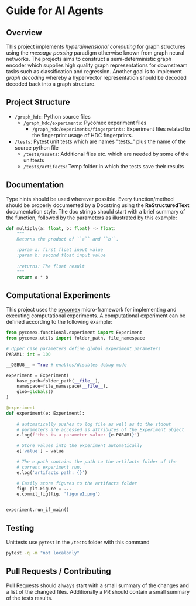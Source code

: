# Guide for AI Agents

## Overview

This project implements *hyperdimensional computing* for graph structures using the *message passing* 
paradigm otherwise known from graph neural networks. The projects aims to construct a semi-deterministic 
graph encoder which supplies high quality graph representations for downstream tasks such as 
classification and regression. Another goal is to implement *graph decoding* whereby a hypervector 
representation should be decoded decoded back into a graph structure.

## Project Structure

- `/graph_hdc`: Python source files
    - `/graph_hdc/experiments`: Pycomex experiment files
        - `/graph_hdc/experiments/fingerprints`: Experiment files related to the fingerprint 
           usage of HDC fingerprints.
- `/tests`: Pytest unit tests which are names "tests_" plus the name of the source python file
    - `/tests/assets`: Additional files etc. which are needed by some of the unittests
    - `/tests/artifacts`: Temp folder in which the tests save their results

## Documentation

Type hints should be used wherever possible.
Every function/method should be properly documented by a Docstring using the **ReStructuredText** documentation style.
The doc strings should start with a brief summary of the function, followed by the parameters as illustrated by this example:

```python
def multiply(a: float, b: float) -> float:
    """
    Returns the product of ``a`` and ``b``.

    :param a: first float input value
    :param b: second float input value
    
    :returns: The float result
    """
    return a * b
```

## Computational Experiments

This project uses the [pycomex](https://github.com/the16thpythonist/pycomex) micro-framework for implementing and executing computational experiments.
A computational experiment can be defined according to the following example:

```python
from pycomex.functional.experiment import Experiment
from pycomex.utils import folder_path, file_namespace

# Upper case parameters define global experiment parameters
PARAM1: int = 100

__DEBUG__ = True # enables/disables debug mode

experiment = Experiment(
    base_path=folder_path(__file__),
    namespace=file_namespace(__file__),
    glob=globals()
)

@experiment
def experiment(e: Experiment):
    
    # automatically pushes to log file as well as to the stdout
    # parameters are accessed as attributes of the Experiment object
    e.log(f'this is a parameter value: {e.PARAM1}')

    # Store values into the experiment automatically
    e['value'] = value

    # The e.path contains the path to the artifacts folder of the 
    # current experiment run.
    e.log('artifacts path: {}')

    # Easily store figures to the artifacts folder
    fig: plt.Figure = ...
    e.commit_fig(fig, 'figure1.png')


experiment.run_if_main()
```

## Testing

Unittests use `pytest` in the `/tests` folder with this command

```bash
pytest -q -m "not localonly"
```

## Pull Requests / Contributing

Pull Requests should always start with a small summary of the changes and a list of the changed files.
Additionally a PR should contain a small summary of the tests results.